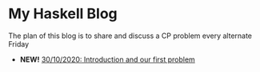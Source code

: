My Haskell Blog
===============

The plan of this blog is to share and discuss a CP problem every alternate Friday

- **NEW!** [30/10/2020: Introduction and our first problem](cp_blog_1.html)
